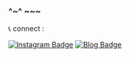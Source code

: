 ### ^~^ ~~~ 

📞 connect :

[![Instagram Badge](https://img.shields.io/badge/-Instagram-dd2a7b?style=flat-square&logo=instagram&logoColor=white&link=https://www.instagram.com/duckintoyou/)](https://www.instagram.com/duckintoyou/) 
[![Blog Badge](http://img.shields.io/badge/-Blog-brightgreen?style=flat-square&logo=FF5722&link=https://blog.naver.com/sooa884)](https://blog.naver.com/sooa884)








<!--
**duckintoyou/duckintoyou** is a ✨ _special_ ✨ repository because its `README.md` (this file) appears on your GitHub profile.

Here are some ideas to get you started:

- 🔭 I’m currently working on ...
- 🌱 I’m currently learning ...
- 👯 I’m looking to collaborate on ...
- 🤔 I’m looking for help with ...
- 💬 Ask me about ...
- 📫 How to reach me: ...
- 😄 Pronouns: ...
- ⚡ Fun fact: ...
-->
